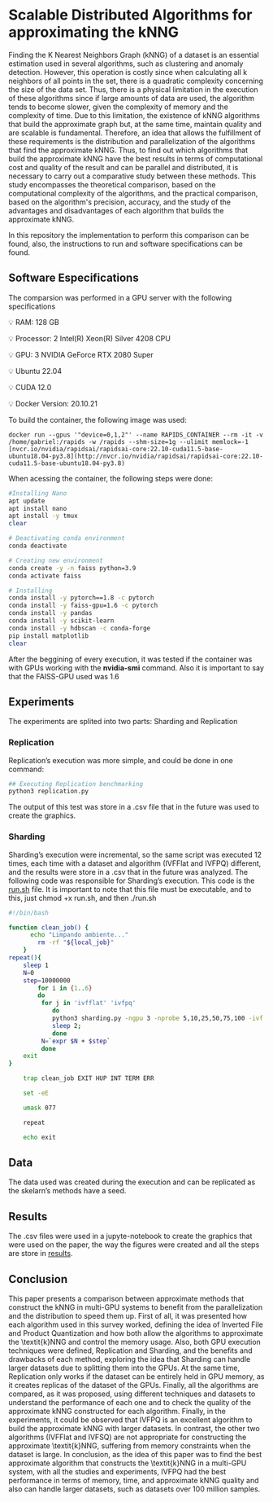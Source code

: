 # Scalable Distributed Algorithms for approximating the kNNG

Finding the K Nearest Neighbors Graph (kNNG) of a dataset is an essential estimation used in several algorithms, such as clustering and anomaly detection. However, this operation is costly since when calculating all k neighbors of all points in the set, there is a quadratic complexity concerning the size of the data set. Thus, there is a physical limitation in the execution of these algorithms since if large amounts of data are used, the algorithm tends to become slower, given the complexity of memory and the complexity of time. Due to this limitation, the existence of kNNG algorithms that build the approximate graph but, at the same time, maintain quality and are scalable is fundamental. Therefore, an idea that allows the fulfillment of these requirements is the distribution and parallelization of the algorithms that find the approximate kNNG. Thus, to find out which algorithms that build the approximate kNNG have the best results in terms of computational cost and quality of the result and can be parallel and distributed, it is necessary to carry out a comparative study between these methods. This study encompasses the theoretical comparison, based on the computational complexity of the algorithms, and the practical comparison, based on the algorithm's precision, accuracy, and the study of the advantages and disadvantages of each algorithm that builds the approximate kNNG.

In this repository the implementation to perform this comparison can be found, also, the instructions to run and software specifications can be found.

## Software Especifications

The comparsion was performed in a GPU server with the following specifications

<aside>
💡 RAM: 128 GB
	
💡 Processor: 2 Intel(R) Xeon(R) Silver 4208 CPU

💡 GPU: 3 NVIDIA GeForce RTX 2080 Super

💡 Ubuntu 22.04

💡 CUDA 12.0

💡 Docker Version: 20.10.21

</aside>

To build the container, the following image was used:

```
docker run --gpus '"device=0,1,2"' --name RAPIDS_CONTAINER --rm -it -v /home/gabriel:/rapids -w /rapids --shm-size=1g --ulimit memlock=-1 [nvcr.io/nvidia/rapidsai/rapidsai-core:22.10-cuda11.5-base-ubuntu18.04-py3.8](http://nvcr.io/nvidia/rapidsai/rapidsai-core:22.10-cuda11.5-base-ubuntu18.04-py3.8)
```

When acessing the container, the following steps were done:

```bash
#Installing Nano
apt update
apt install nano
apt install -y tmux
clear 

# Deactivating conda environment
conda deactivate

# Creating new environment
conda create -y -n faiss python=3.9
conda activate faiss

# Installing
conda install -y pytorch==1.8 -c pytorch
conda install -y faiss-gpu=1.6 -c pytorch
conda install -y pandas
conda install -y scikit-learn
conda install -y hdbscan -c conda-forge
pip install matplotlib
clear
```

After the beggining of every execution, it was tested if the container was with GPUs working with the **************nvidia-smi************** command. Also it is important to say that the FAISS-GPU used was 1.6

## Experiments

The experiments are splited into two parts: Sharding and Replication

### Replication

Replication’s execution was more simple, and could be done in one command:

```bash
## Executing Replication benchmarking
python3 replication.py
```

The output of this test was store in a .csv file that in the future was used to create the graphics.

### Sharding

Sharding’s execution were incremental, so the same script was executed 12 times, each time with a dataset and algorithm (IVFFlat and IVFPQ) different, and the results were store in a .csv that in the future was analyzed. The following code was responsible for Sharding’s execution. This code is the [run.sh](https://github.com/gorlando04/Scalable-distributed-algorithms-for-approximating-the-kNNG/tree/main/benchmarking/Sharding/run.sh) file. It is important to note that this file must be executable, and to this, just chmod +x run.sh, and then ./run.sh

```bash
#!/bin/bash

function clean_job() {
	  echo "Limpando ambiente..."
	    rm -rf "${local_job}"
    }
repeat(){
	sleep 1
	N=0
	step=10000000
        for i in {1..6}
        do 
         for j in 'ivfflat' 'ivfpq'
         	do
         	python3 sharding.py -ngpu 3 -nprobe 5,10,25,50,75,100 -ivf $j -N $N
         	sleep 2; 
         	done
         N=`expr $N + $step`
         done
	exit
}

    trap clean_job EXIT HUP INT TERM ERR

    set -eE

    umask 077

    repeat

    echo exit
```

## Data

The data used was created during the execution and can be replicated as the skelarn’s methods have a seed.

## Results

The .csv files were used in a jupyte-notebook to create the graphics that were used on the paper, the way the figures were created and all the steps are store in [results](https://github.com/gorlando04/Scalable-distributed-algorithms-for-approximating-the-kNNG/tree/main/results).

## Conclusion

This paper presents a comparison between approximate methods that construct the kNNG in multi-GPU systems to benefit from the parallelization and the distribution to speed them up. First of all, it was presented how each algorithm used in this survey worked, defining the idea of Inverted File and Product Quantization and how both allow the algorithms to approximate the \textit{k}NNG and control the memory usage. Also, both GPU execution techniques were defined, Replication and Sharding, and the benefits and drawbacks of each method, exploring the idea that Sharding can handle larger datasets due to splitting them into the GPUs. At the same time, Replication only works if the dataset can be entirely held in GPU memory, as it creates replicas of the dataset of the GPUs. Finally, all the algorithms are compared, as it was proposed, using different techniques and datasets to understand the performance of each one and to check the quality of the approximate kNNG constructed for each algorithm. Finally, in the experiments, it could be observed that IVFPQ is an excellent algorithm to build the approximate kNNG with larger datasets. In contrast, the other two algorithms (IVFFlat and IVFSQ) are not appropriate for constructing the approximate \textit{k}NNG, suffering from memory constraints when the dataset is large. In conclusion, as the idea of this paper was to find the best approximate algorithm that constructs the \textit{k}NNG in a multi-GPU system, with all the studies and experiments, IVFPQ had the best performance in terms of memory, time, and approximate kNNG quality and also can handle larger datasets, such as datasets over 100 million samples.
